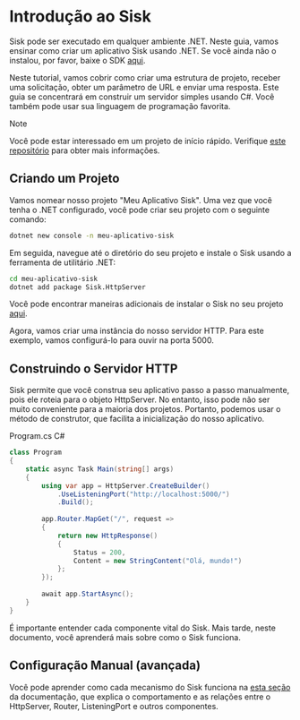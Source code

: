 # Introdução ao Sisk

Sisk pode ser executado em qualquer ambiente .NET. Neste guia, vamos ensinar como criar um aplicativo Sisk usando .NET. Se você ainda não o instalou, por favor, baixe o SDK [aqui](https://dotnet.microsoft.com/en-us/download/dotnet/7.0).

Neste tutorial, vamos cobrir como criar uma estrutura de projeto, receber uma solicitação, obter um parâmetro de URL e enviar uma resposta. Este guia se concentrará em construir um servidor simples usando C#. Você também pode usar sua linguagem de programação favorita.

> [!NOTE]
> Você pode estar interessado em um projeto de início rápido. Verifique [este repositório](https://github.com/sisk-http/quickstart) para obter mais informações.

## Criando um Projeto

Vamos nomear nosso projeto "Meu Aplicativo Sisk". Uma vez que você tenha o .NET configurado, você pode criar seu projeto com o seguinte comando:

```bash
dotnet new console -n meu-aplicativo-sisk
```

Em seguida, navegue até o diretório do seu projeto e instale o Sisk usando a ferramenta de utilitário .NET:

```bash
cd meu-aplicativo-sisk
dotnet add package Sisk.HttpServer
```

Você pode encontrar maneiras adicionais de instalar o Sisk no seu projeto [aqui](https://www.nuget.org/packages/Sisk.HttpServer/).

Agora, vamos criar uma instância do nosso servidor HTTP. Para este exemplo, vamos configurá-lo para ouvir na porta 5000.

## Construindo o Servidor HTTP

Sisk permite que você construa seu aplicativo passo a passo manualmente, pois ele roteia para o objeto HttpServer. No entanto, isso pode não ser muito conveniente para a maioria dos projetos. Portanto, podemos usar o método de construtor, que facilita a inicialização do nosso aplicativo.

<div class="script-header">
    <span>
        Program.cs
    </span>
    <span>
        C#
    </span>
</div>

```csharp
class Program
{
    static async Task Main(string[] args)
    {
        using var app = HttpServer.CreateBuilder()
            .UseListeningPort("http://localhost:5000/")
            .Build();
        
        app.Router.MapGet("/", request =>
        {
            return new HttpResponse()
            {
                Status = 200,
                Content = new StringContent("Olá, mundo!")
            };
        });
        
        await app.StartAsync();
    }
}
```

É importante entender cada componente vital do Sisk. Mais tarde, neste documento, você aprenderá mais sobre como o Sisk funciona.

## Configuração Manual (avançada)

Você pode aprender como cada mecanismo do Sisk funciona na [esta seção](/docs/advanced/manual-setup) da documentação, que explica o comportamento e as relações entre o HttpServer, Router, ListeningPort e outros componentes.
